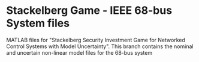# Stackelberg Game - IEEE 68-bus System files
MATLAB files for "Stackelberg Security Investment Game for Networked Control Systems with Model Uncertainty".
This branch contains the nominal and uncertain non-linear model files for the 68-bus system

